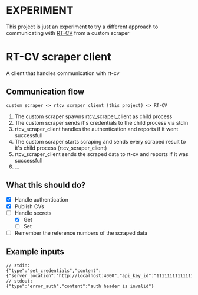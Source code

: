 # EXPERIMENT

This project is just an experiment to try a different approach to communicating with [RT-CV](https://github.com/script-development/RT-CV) from a custom scraper

# RT-CV scraper client

A client that handles communication with rt-cv

## Communication flow

```
custom scraper <> rtcv_scraper_client (this project) <> RT-CV
```

1. The custom scraper spawns rtcv_scraper_client as child process
2. The custom scraper sends it's credentials to the child process via stdin
3. rtcv_scraper_client handles the authentication and reports if it went successfull
4. The custom scraper starts scraping and sends every scraped result to it's child process (rtcv_scraper_client)
5. rtcv_scraper_client sends the scraped data to rt-cv and reports if it was successfull
6. ...

## What this should do?

- [x] Handle authentication
- [x] Publish CVs
- [ ] Handle secrets
    - [x] Get
    - [ ] Set
- [ ] Remember the reference numbers of the scraped data

## Example inputs

```jsonc
// stdin:
{"type":"set_credentials","content":{"server_location":"http://localhost:4000","api_key_id":"111111111111111111111111","api_key":"ddd"}}
// stdout:
{"type":"error_auth","content":"auth header is invalid"}
```
